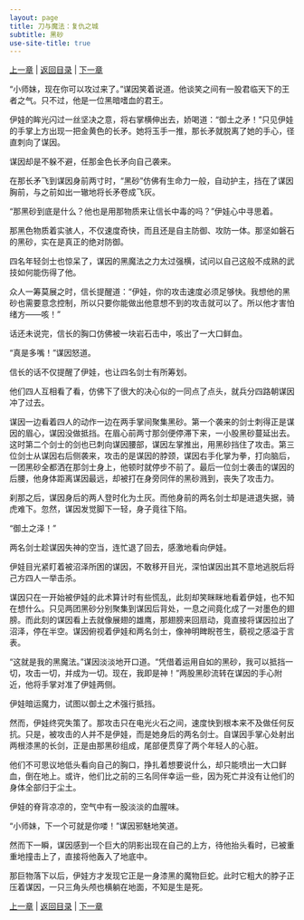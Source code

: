 ```yaml
---
layout: page
title: 刀与魔法：复仇之城
subtitle: 黑砂
use-site-title: true
---
```


[上一章](/Novels/AvengerCity/avenge) | [返回目录](/Novels/AvengerCity/index) | [下一章](/Novels/AvengerCity/swallow) 

“小师妹，现在你可以攻过来了。”谋因笑着说道。他谈笑之间有一股君临天下的王者之气。只不过，他是一位黑暗嗜血的君王。

伊娃的眸光闪过一丝坚决之意，将右掌横伸出去，娇喝道：“御土之矛！”只见伊娃的手掌上方出现一把金黄色的长矛。她将玉手一推，那长矛就脱离了她的手心，径直刺向了谋因。

谋因却是不躲不避，任那金色长矛向自己袭来。

在那长矛飞到谋因身前两寸时，“黑砂”仿佛有生命力一般，自动护主，挡在了谋因胸前，与之前如出一辙地将长矛卷成飞灰。

“那黑砂到底是什么？他也是用那物质来让信长中毒的吗？”伊娃心中寻思着。

那黑色物质着实骇人，不仅速度奇快，而且还是自主防御、攻防一体。那坚如磐石的黑砂，实在是真正的绝对防御。

四名年轻剑士也惊呆了，谋因的黑魔法之力太过强横，试问以自己这般不成熟的武技如何能伤得了他。

众人一筹莫展之时，信长提醒道：“伊娃，你的攻击速度必须足够快。我想他的黑砂也需要意念控制，所以只要你能做出他意想不到的攻击就可以了。所以他才害怕绪方——咳！”

话还未说完，信长的胸口仿佛被一块岩石击中，咳出了一大口鲜血。

“真是多嘴！”谋因怒道。

信长的话不仅提醒了伊娃，也让四名剑士有所筹划。

他们四人互相看了看，仿佛下了很大的决心似的一同点了点头，就兵分四路朝谋因冲了过去。

谋因一边看着四人的动作一边在两手掌间聚集黑砂。第一个袭来的剑士刺得正是谋因的眉心，谋因没做抵挡。在眉心前两寸那剑便停滞下来，一小股黑砂蔓延出去。这时第二个剑士的剑也已刺向谋因腰部，谋因左掌推出，用黑砂挡住了攻击。第三位剑士从谋因右后侧袭来，攻击的是谋因的脖颈，谋因右手化掌为拳，打向脑后，一团黑砂全都洒在那剑士身上，他顿时就停步不前了。最后一位剑士袭击的谋因的后腰，他身体距离谋因最远，却被打在身旁同伴的黑砂溅到，丧失了攻击力。

刹那之后，谋因身后的两人登时化为土灰。而他身前的两名剑士却是进退失据，骑虎难下。忽然，谋因发觉脚下一轻，身子竟往下陷。

“御土之泽！”

两名剑士趁谋因失神的空当，连忙退了回去，感激地看向伊娃。

伊娃目光紧盯着被沼泽所困的谋因，不敢移开目光，深怕谋因出其不意地逃脱后将己方四人一举击杀。

谋因只在一开始被伊娃的此术算计时有些慌乱，此刻却笑眯眯地看着伊娃，也不知在想什么。只见两团黑砂分别聚集到谋因后背处，一息之间竟化成了一对墨色的翅膀。而此刻的谋因看上去就像展翅的雄鹰，那翅膀来回扇动，竟直接将谋因拉出了沼泽，停在半空。谋因俯视着伊娃和两名剑士，像神明睥睨苍生，藐视之感溢于言表。

“这就是我的黑魔法。”谋因淡淡地开口道。“凭借着运用自如的黑砂，我可以抵挡一切，攻击一切，并成为一切。现在，我即是神！”两股黑砂流转在谋因的手心附近，他将手掌对准了伊娃两侧。

伊娃暗运魔力，试图以御土之术强行抵挡。

然而，伊娃终究失策了。那攻击只在电光火石之间，速度快到根本来不及做任何反抗。只是，被攻击的人并不是伊娃，而是她身后的两名剑士。自谋因手掌心处射出两根漆黑的长剑，正是由那黑砂组成，尾部便贯穿了两个年轻人的心脏。

他们不可思议地低头看向自己的胸口，挣扎着想要说什么，却只能喷出一大口鲜血，倒在地上。或许，他们比之前的三名同伴幸运一些，因为死亡并没有让他们的身体全部归于尘土。

伊娃的脊背凉凉的，空气中有一股淡淡的血腥味。

“小师妹，下一个可就是你喽！”谋因邪魅地笑道。

然而下一瞬，谋因感到一个巨大的阴影出现在自己的上方，待他抬头看时，已被重重地撞击上了，直接将他轰入了地底中。

那巨物落下以后，伊娃方才发现它正是一身漆黑的魔物巨蛇。此时它粗大的脖子正压着谋因，一只三角头颅也横躺在地面，不知是生是死。



[上一章](/Novels/AvengerCity/avenge) | [返回目录](/Novels/AvengerCity/index) | [下一章](/Novels/AvengerCity/swallow)  

<!-- UY BEGIN -->
<div id="uyan_frame"></div>
<script type="text/javascript" src="http://v2.uyan.cc/code/uyan.js"></script>
<!-- UY END -->
